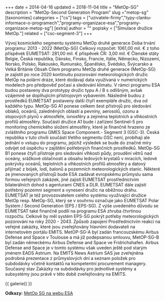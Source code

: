 +++
date = 2014-04-16
updated = 2018-11-04
title = "MetOp-SG"
description = "MetOp-Second Generation Program"
slug ="metop-sg"
[taxonomies]
categories = ["cs"]
tags = ["uzivatele-firmy","typy-clanku-informace-o-programech","programy-organizace-esa","programy-organizace-metop-sg"]
[extra]
author = ""
popisky = ["Simulace družice MetOp."]
related = ["csc-segment-3"]
+++

Vývoj kosmického segmentu systému MetOp druhé generace Doba trvání programu: 2013 - 2022 (MetOp-SG) Celkový rozpočet: 1061,00 mil. € z toho příspěvek EUMETSAT: 281,00 mil. € příspěvek ČR: 3,00 mil. € Členské státy Belgie, Česká republika, Dánsko, Finsko, Francie, Itálie, Německo, Nizozemí, Norsko, Polsko, Rakousko, Rumunsko, Španělsko, Švédsko, Švýcarsko a Velká Británie Obsah Cílem programu MetOp druhé generace (MetOp-SG) je zajistit po roce 2020 kontinuitu pozorování meteorologických družic MetOp na polární dráze, které dodávají data využívaná v numerických modelech pro předpověď počasí a sledování klimatu. V rámci programu ESA budou postaveny dva prototypy družic typu A / B s odlišným, avšak vzájemně se doplňujícím přístrojovým vybavením. Následně budou z prostředků EUMETSAT postaveny další čtyři exempláře družic, dva od každého typu. MetOp-SG A1 ponese celkem šest přístrojů pro sledování oblaků, oceánů, zaledněných oblastí a pevniny, aerosolů, ozonu a stopových plynů v atmosféře, ionosféry a zejména teplotních a vlhkostních profilů atmosféry. Součástí družice A1 bude i zařízení Sentinel-5 pro monitoring chemického složení atmosféry, které je finančně hrazeno ze zvláštního programu GMES Space Component.- Segment 3 (GSC-3). Česká republika v tuto chvíli součástí třetího segmentu GSC není, probíhají ale jednání o vstupu do programu, jejichž výsledek se bude do značné míry odvíjet od úspěchu v zajištění potřebných finančních prostředků. MetOp-SG B1 ponese čtyři přístroje pro sledování vlhkosti půdy, proudění větrů nad oceány, srážkové oblačnosti a obsahu ledových krystalů v mracích, ledové pokrývky oceánů, teplotních a vlhkostních profilů atmosféry a datový přijímač z bójek, lodí, balonů a pozemních meteorologických stanic. Některé ze jmenovaných přístrojů bude ESA zadávat evropskému průmyslu sama formou veřejných zakázek, jiné zajistí EUMETSAT prostřednictvím bilaterálních dohod s agenturami CNES a DLR. EUMETSAT dále zajistí potřebný pozemní segment a vynesení družic na oběžnou dráhu. EUMETSAT je též provozovatelem celého systému využívající družice MetOp resp. MetOp-SG, který se v souhrnu označuje jako EUMETSAT Polar System / Second Generation (EPS / EPS-SG). Z výše uvedeného důvodu se EUMETSAT také finančně podílí na programu ESA zhruba čtvrtinou rozpočtu. Celkově by měl systém EPS-SG pokrýt potřeby meteorologických pozorování na roky 2020 - 2043. Způsob zapojení Prostřednictvím reakcí na veřejné zakázky, které jsou zveřejňovány hlavními dodavateli na internetovém portálu EMITS. MetOP-SG-A byl zadán francouzskému Airbus Defense and Space v Toulouse a má již podepsanou smlouvu, MetOP-SG-B byl zadán německému Airbus Defense and Space ve Fridrichshafen. Airbus Defense and Space je v tomto systému však uveden ještě pod starým jménem EADS Astrium. Na EMITS News Astrium SAS jse zveřejněna podrobná prezentace z průmyslových dní a seznam položek pro subdodávky včetně kontaktů na kompetentní procurement managery. Současný stav Zakázky na subdodávky pro jednotlivé systémy a subsystémy jsou právě v této době zveřejňovány na EMITS.

{{ galerie() }}

**Odkazy:**
[MetOp SG na webu ESA]

[MetOp SG na webu ESA]: https://directory.eoportal.org/web/eoportal/satellite-missions/m/metop-sg
